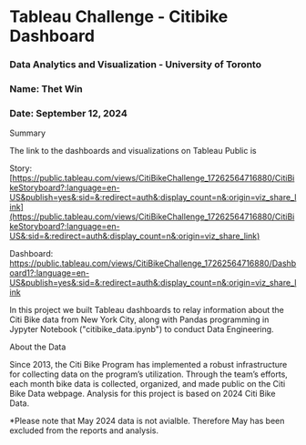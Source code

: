 # Tableau Challenge - Citibike Dashboard
### Data Analytics and Visualization - University of Toronto
### Name: Thet Win
### Date: September 12, 2024

Summary

The link to the dashboards and visualizations on Tableau Public is 

Story:
[https://public.tableau.com/views/CitiBikeChallenge_17262564716880/CitiBikeStoryboard?:language=en-US&publish=yes&:sid=&:redirect=auth&:display_count=n&:origin=viz_share_link](https://public.tableau.com/views/CitiBikeChallenge_17262564716880/CitiBikeStoryboard?:language=en-US&:sid=&:redirect=auth&:display_count=n&:origin=viz_share_link)

Dashboard:
https://public.tableau.com/views/CitiBikeChallenge_17262564716880/Dashboard1?:language=en-US&publish=yes&:sid=&:redirect=auth&:display_count=n&:origin=viz_share_link



In this project we built Tableau dashboards to relay information about the Citi Bike data from New York City, along with Pandas programming in Jypyter Notebook ("citibike_data.ipynb")  to conduct Data Engineering.


About the Data

Since 2013, the Citi Bike Program has implemented a robust infrastructure for collecting data on the program’s utilization. Through the team’s efforts, each month bike data is collected, organized, and made public on the Citi Bike Data webpage.
Analysis for this project is based on 2024 Citi Bike Data.

*Please note that May 2024 data is not avialble. Therefore May has been excluded from the reports and analysis.
